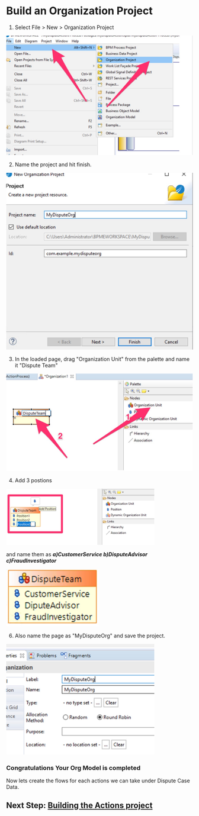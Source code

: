 # Build an Organization Project

1) Select File > New > Organization Project

<img src="/images/organization/1.jpg" alt="create organization project" width=700/>

2) Name the project and hit finish.

<img src="/images/organization/2.jpg" alt="create organization project" width=700/>

3) In the loaded page, drag "Organization Unit" from the palette and name it "Dispute Team"

<img src="/images/organization/3.jpg" alt="create organization project" width=700/>

4) Add 3 postions

<img src="/images/organization/4.jpg" alt="create organization project" width=400/>

and name them as ***a)CustomerService b)DisputeAdvisor c)FraudInvestigator***

<img src="/images/organization/5.jpg" alt="create organization project" width=250/>

6) Also name the page as "MyDisputeOrg" and save the project.

<img src="/images/organization/6.jpg" alt="create organization project" width=400/>

### Congratulations Your Org Model is completed

Now lets create the flows for each actions we can take under Dispute Case Data.

## Next Step: [Building the Actions project](create_Actions_Project.md)
